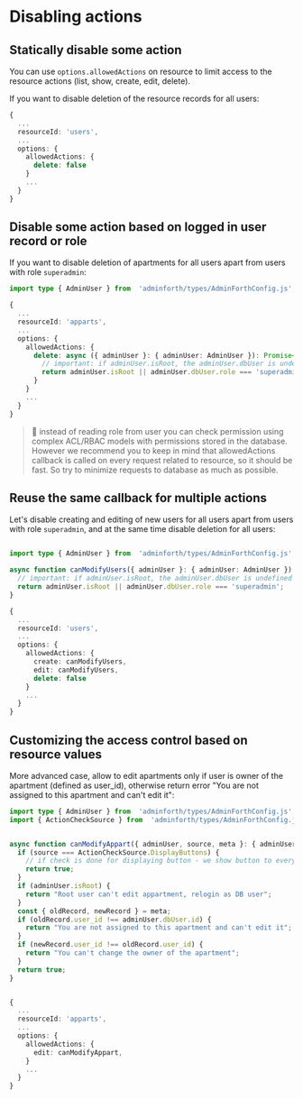 
# Disabling actions


## Statically disable some action

You can use `options.allowedActions` on resource to limit access to the resource actions (list, show, create, edit, delete).

If you want to disable deletion of the resource records for all users:

```ts
{
  ...
  resourceId: 'users',
  ...
  options: {
    allowedActions: {
      delete: false
    }
    ...
  }
}
```

## Disable some action based on logged in user record or role

If you want to disable deletion of apartments for all users apart from users with role `superadmin`:

```ts
import type { AdminUser } from  'adminforth/types/AdminForthConfig.js';

{
  ...
  resourceId: 'apparts',
  ...
  options: {
    allowedActions: {
      delete: async ({ adminUser }: { adminUser: AdminUser }): Promise<boolean> => {
        // important: if adminUser.isRoot, the adminUser.dbUser is undefined
        return adminUser.isRoot || adminUser.dbUser.role === 'superadmin';
      }
    }
    ...
  }
}
```

> 🫨 instead of reading role from user you can check permission using complex ACL/RBAC models with permissions stored in the database.
> However we recommend you to keep in mind that allowedActions callback is called on every request related to resource, so it should be fast.
> So try to minimize requests to database as much as possible.

## Reuse the same callback for multiple actions

Let's disable creating and editing of new users for all users apart from users with role `superadmin`, and at the same time disable deletion for all users:

```ts

import type { AdminUser } from  'adminforth/types/AdminForthConfig.js';

async function canModifyUsers({ adminUser }: { adminUser: AdminUser }): boolean {
  // important: if adminUser.isRoot, the adminUser.dbUser is undefined
  return adminUser.isRoot || adminUser.dbUser.role === 'superadmin';
}

{
  ...
  resourceId: 'users',
  ...
  options: {
    allowedActions: {
      create: canModifyUsers,
      edit: canModifyUsers,
      delete: false
    }
    ...
  }
}
```

## Customizing the access control based on resource values

More advanced case, allow to edit apartments only if user is owner of the apartment (defined as user_id), otherwise return error
"You are not assigned to this apartment and can't edit it":

```ts
import type { AdminUser } from  'adminforth/types/AdminForthConfig.js';
import { ActionCheckSource } from  'adminforth/types/AdminForthConfig.js';


async function canModifyAppart({ adminUser, source, meta }: { adminUser: AdminUser, meta: any, source: ActionCheckSource }): Promise<boolean | string> {
  if (source === ActionCheckSource.DisplayButtons) {
    // if check is done for displaying button - we show button to everyone
    return true; 
  }
  if (adminUser.isRoot) {
    return "Root user can't edit appartment, relogin as DB user"; 
  }
  const { oldRecord, newRecord } = meta;
  if (oldRecord.user_id !== adminUser.dbUser.id) {
    return "You are not assigned to this apartment and can't edit it";
  }
  if (newRecord.user_id !== oldRecord.user_id) {
    return "You can't change the owner of the apartment";
  }
  return true;
}


{
  ...
  resourceId: 'apparts',
  ...
  options: {
    allowedActions: {
      edit: canModifyAppart,
    }
    ...
  }
}
```